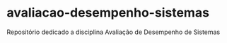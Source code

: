 # avaliacao-desempenho-sistemas
Repositório dedicado a disciplina Avaliação de Desempenho de Sistemas
